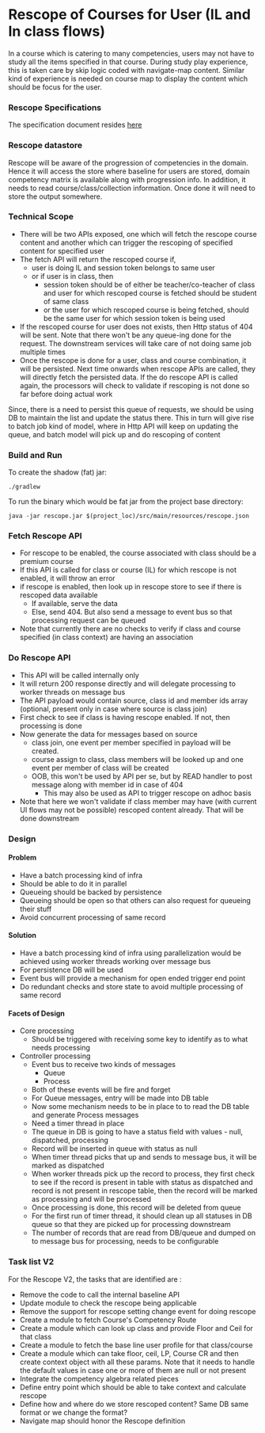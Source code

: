 # Rescope of Courses for User (IL and In class flows)

In a course which is catering to many competencies, users may not have to study all the items specified in that course. During study play experience, this is taken care by skip logic coded with navigate-map content. Similar kind of experience is needed on course map to display the content which should be focus for the user. 

### Rescope Specifications
The specification document resides [here](https://docs.google.com/document/d/1ED2MHbTLtEDym4KM163VbYgLPR_wwtCXe8q8xQNDHpU/edit?ts=5b84f144#heading=h.16lv0v7a06wr)


### Rescope datastore

Rescope will be aware of the progression of competencies in the domain. Hence it will access the store where baseline for users are stored, domain competency matrix is available along with progression info. In addition, it needs to read course/class/collection information. Once done it will need to store the output somewhere.

### Technical Scope


- There will be two APIs exposed, one which will fetch the rescope course content and another which can trigger the rescoping of specified content for specified user
- The fetch API will return the rescoped course if, 
    - user is doing IL and session token belongs to same user
    - or if user is in class, then
        - session token should be of either be teacher/co-teacher of class and user for which rescoped course is fetched should be student of same class
        - or the user for which rescoped course is being fetched, should be the same user for which session token is being used
- If the rescoped course for user does not exists, then Http status of 404 will be sent. Note that there won't be any queue-ing done for the request. The downstream services will take care of not doing same job multiple times
- Once the rescope is done for a user, class and course combination, it will be persisted. Next time onwards when rescope APIs are called, they will directly fetch the persisted data. If the do rescope API is called again, the processors will check to validate if rescoping is not done so far before doing actual work


Since, there is a need to persist this queue of requests, we should be using DB to maintain the list and update the status there. This in turn will give rise to batch job kind of model, where in Http API will keep on updating the queue, and batch model will pick up and do rescoping of content
 
### Build and Run

To create the shadow (fat) jar:

    ./gradlew

To run the binary which would be fat jar from the project base directory:

    java -jar rescope.jar $(project_loc)/src/main/resources/rescope.json

### Fetch Rescope API
- For rescope to be enabled, the course associated with class should be a premium course
- If this API is called for class or course (IL) for which rescope is not enabled, it will throw an error
- if rescope is enabled, then look up in rescope store to see if there is rescoped data available
    - If available, serve the data
    - Else, send 404. But also send a message to event bus so that processing request can be queued
- Note that currently there are no checks to verify if class and course specified (in class context) are having an association

### Do Rescope API
- This API will be called internally only
- It will return 200 response directly and will delegate processing to worker threads on message bus
- The API payload would contain source, class id and member ids array (optional, present only in case where source is class join)
- First check to see if class is having rescope enabled. If not, then processing is done
- Now generate the data for messages based on source
    - class join, one event per member specified in payload will be created.
    - course assign to class, class members will be looked up and one event per member of class will be created
    - OOB, this won't be used by API per se, but by READ handler to post message along with member id in case of 404
        - This may also be used as API to trigger rescope on adhoc basis
- Note that here we won't validate if class member may have (with current UI flows may not be possible) rescoped content already. That will be done downstream

### Design

#### Problem
- Have a batch processing kind of infra
- Should be able to do it in parallel
- Queueing should be backed by persistence
- Queueing should be open so that others can also request for queueing their stuff
- Avoid concurrent processing of same record

#### Solution
- Have a batch processing kind of infra using parallelization would be achieved using worker threads working over message bus
- For persistence DB will be used
- Event bus will provide a mechanism for open ended trigger end point
- Do redundant checks and store state to avoid multiple processing of same record

#### Facets of Design
- Core processing
    - Should be triggered with receiving some key to identify as to what needs processing
- Controller processing
    - Event bus to receive two kinds of messages
        - Queue
        - Process
    - Both of these events will be fire and forget
    - For Queue messages, entry will be made into DB table
    - Now some mechanism needs to be in place to to read the DB table and generate Process messages
    - Need a timer thread in place
    - The queue in DB is going to have a status field with values - null, dispatched, processing
    - Record will be inserted in queue with status as null
    - When timer thread picks that up and sends to message bus, it will be marked as dispatched
    - When worker threads pick up the record to process, they first check to see if the record is present in table with status as dispatched and record is not present in rescope table, then the record will be marked as processing and will be processed
    - Once processing is done, this record will be deleted from queue
    - For the first run of timer thread, it should clean up all statuses in DB queue so that they are picked up for processing downstream
    - The number of records that are read from DB/queue and dumped on to message bus for processing, needs to be configurable

### Task list V2
For the Rescope V2, the tasks that are identified are :

- Remove the code to call the internal baseline API
- Update module to check the rescope being applicable
- Remove the support for rescope setting change event for doing rescope
- Create a module to fetch Course's Competency Route
- Create a module which can look up class and provide Floor and Ceil for that class
- Create a module to fetch the base line user profile for that class/course
- Create a module which can take floor, ceil, LP, Course CR and then create context object with all these params.
    Note that it needs to handle the default values in case one or more of them are null or not present
- Integrate the competency algebra related pieces
- Define entry point which should be able to take context and calculate rescope
- Define how and where do we store rescoped content? Same DB same format or we change the format?
- Navigate map should honor the Rescope definition
